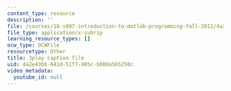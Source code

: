 ```yaml
---
content_type: resource
description: ''
file: /courses/18-s997-introduction-to-matlab-programming-fall-2011/4a2e43bb641d51f7985cb000a5b5250c_8wiIV-NfYwc.vtt
file_type: application/x-subrip
learning_resource_types: []
ocw_type: OCWFile
resourcetype: Other
title: 3play caption file
uid: 4a2e43bb-641d-51f7-985c-b000a5b5250c
video_metadata:
  youtube_id: null
---
```

